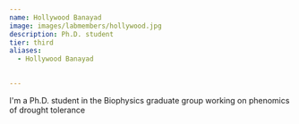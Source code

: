 ```yaml
---
name: Hollywood Banayad
image: images/labmembers/hollywood.jpg
description: Ph.D. student
tier: third 
aliases:
  - Hollywood Banayad

  
---
```


I'm a Ph.D. student in the Biophysics graduate group working on phenomics of drought tolerance